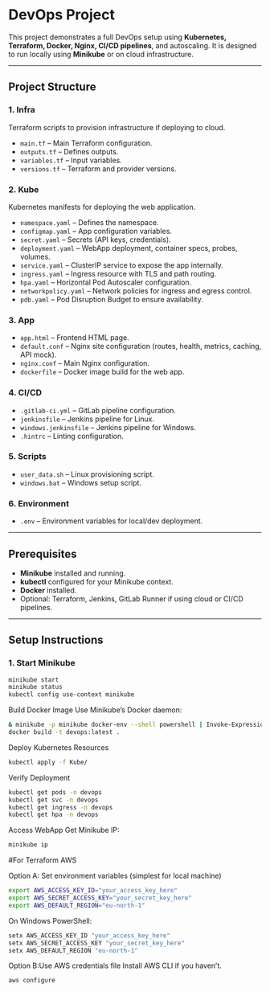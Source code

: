 # DevOps Project

This project demonstrates a full DevOps setup using **Kubernetes, Terraform, Docker, Nginx, CI/CD pipelines**, and autoscaling. It is designed to run locally using **Minikube** or on cloud infrastructure.

---

## **Project Structure**

### **1. Infra**
Terraform scripts to provision infrastructure if deploying to cloud.
- `main.tf` – Main Terraform configuration.
- `outputs.tf` – Defines outputs.
- `variables.tf` – Input variables.
- `versions.tf` – Terraform and provider versions.

### **2. Kube**
Kubernetes manifests for deploying the web application.
- `namespace.yaml` – Defines the namespace.
- `configmap.yaml` – App configuration variables.
- `secret.yaml` – Secrets (API keys, credentials).
- `deployment.yaml` – WebApp deployment, container specs, probes, volumes.
- `service.yaml` – ClusterIP service to expose the app internally.
- `ingress.yaml` – Ingress resource with TLS and path routing.
- `hpa.yaml` – Horizontal Pod Autoscaler configuration.
- `networkpolicy.yaml` – Network policies for ingress and egress control.
- `pdb.yaml` – Pod Disruption Budget to ensure availability.

### **3. App**
- `app.html` – Frontend HTML page.
- `default.conf` – Nginx site configuration (routes, health, metrics, caching, API mock).
- `nginx.conf` – Main Nginx configuration.
- `dockerfile` – Docker image build for the web app.

### **4. CI/CD**
- `.gitlab-ci.yml` – GitLab pipeline configuration.
- `jenkinsfile` – Jenkins pipeline for Linux.
- `windows.jenkinsfile` – Jenkins pipeline for Windows.
- `.hintrc` – Linting configuration.

### **5. Scripts**
- `user_data.sh` – Linux provisioning script.
- `windows.bat` – Windows setup script.

### **6. Environment**
- `.env` – Environment variables for local/dev deployment.

---

## **Prerequisites**

- **Minikube** installed and running.
- **kubectl** configured for your Minikube context.
- **Docker** installed.
- Optional: Terraform, Jenkins, GitLab Runner if using cloud or CI/CD pipelines.

---

## **Setup Instructions**

### **1. Start Minikube**
```bash
minikube start
minikube status
kubectl config use-context minikube
```
Build Docker Image
Use Minikube’s Docker daemon:
```bash
& minikube -p minikube docker-env --shell powershell | Invoke-Expression
docker build -t devops:latest .
```
Deploy Kubernetes Resources
```bash
kubectl apply -f Kube/
```
Verify Deployment
```bash
kubectl get pods -n devops
kubectl get svc -n devops
kubectl get ingress -n devops
kubectl get hpa -n devops
```
Access WebApp
Get Minikube IP:
```bash
minikube ip
```
#For Terraform AWS

Option A: Set environment variables (simplest for local machine)
```bash
export AWS_ACCESS_KEY_ID="your_access_key_here"
export AWS_SECRET_ACCESS_KEY="your_secret_key_here"
export AWS_DEFAULT_REGION="eu-north-1"
```
On Windows PowerShell:
```bash
setx AWS_ACCESS_KEY_ID "your_access_key_here"
setx AWS_SECRET_ACCESS_KEY "your_secret_key_here"
setx AWS_DEFAULT_REGION "eu-north-1"

```

Option B:Use AWS credentials file
Install AWS CLI if you haven’t.
```bash
aws configure
```